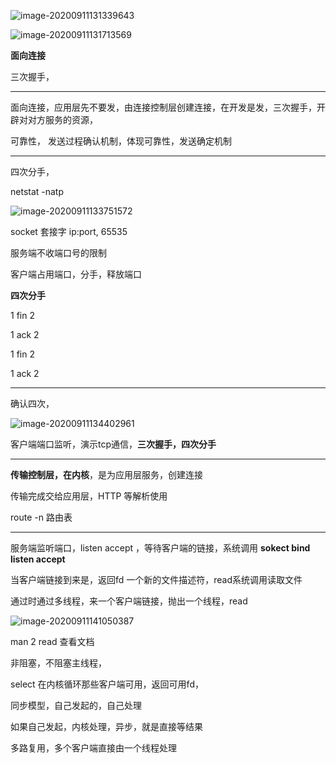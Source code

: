 ![image-20200911131339643](C:\Users\admin\AppData\Roaming\Typora\typora-user-images\image-20200911131339643.png)

![image-20200911131713569](C:\Users\admin\AppData\Roaming\Typora\typora-user-images\image-20200911131713569.png)

**面向连接**

三次握手，

---

面向连接，应用层先不要发，由连接控制层创建连接，在开发是发，三次握手，开辟对对方服务的资源，

可靠性， 发送过程确认机制，体现可靠性，发送确定机制

---

四次分手，

netstat  -natp 

![image-20200911133751572](C:\Users\admin\AppData\Roaming\Typora\typora-user-images\image-20200911133751572.png)

socket  套接字 ip:port, 65535

服务端不收端口号的限制

客户端占用端口，分手，释放端口

**四次分手**

1 fin 2

1 ack 2

1 fin 2

1 ack 2

---

确认四次，

![image-20200911134402961](C:\Users\admin\AppData\Roaming\Typora\typora-user-images\image-20200911134402961.png)

客户端端口监听，演示tcp通信，**三次握手，四次分手**

---

**传输控制层，在内核**，是为应用层服务，创建连接

传输完成交给应用层，HTTP 等解析使用

route -n 路由表

---

服务端监听端口，listen accept ，等待客户端的链接，系统调用 **sokect bind listen accept**

当客户端链接到来是，返回fd 一个新的文件描述符，read系统调用读取文件

通过时通过多线程，来一个客户端链接，抛出一个线程，read

![image-20200911141050387](C:\Users\admin\AppData\Roaming\Typora\typora-user-images\image-20200911141050387.png)



man 2 read  查看文档

非阻塞，不阻塞主线程，

select 在内核循环那些客户端可用，返回可用fd，

同步模型，自己发起的，自己处理

如果自己发起，内核处理，异步，就是直接等结果

多路复用，多个客户端直接由一个线程处理